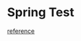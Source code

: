 # Spring Test

[reference](https://docs.spring.io/spring/docs/current/spring-framework-reference/testing.html#testing-introduction)
